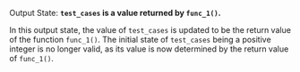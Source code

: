 Output State: **`test_cases` is a value returned by `func_1()`.**

In this output state, the value of `test_cases` is updated to be the return value of the function `func_1()`. The initial state of `test_cases` being a positive integer is no longer valid, as its value is now determined by the return value of `func_1()`.